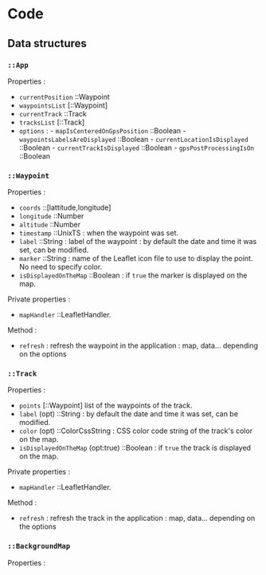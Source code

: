 # Code

## Data structures

### `::App`

Properties :
 - `currentPosition` ::Waypoint
 - `waypointsList` [::Waypoint]
 - `currentTrack` ::Track
 - `tracksList` [::Track]
 - `options` :
		- `mapIsCenteredOnGpsPosition` ::Boolean
		- `waypointsLabelsAreDisplayed` ::Boolean
		- `currentLocationIsDisplayed` ::Boolean
		- `currentTrackIsDisplayed` ::Boolean
		- `gpsPostProcessingIsOn` ::Boolean

 
### `::Waypoint`

Properties :
 - `coords` ::[lattitude,longitude]
 - `longitude` ::Number
 - `altitude` ::Number
 - `timestamp` ::UnixTS : when the waypoint was set.
 - `label` ::String : label of the waypoint : by default the date and time it was set, can be modified.
 - `marker` ::String : name of the Leaflet icon file to use to display the point. No need to specify color.
 - `isDisplayedOnTheMap` ::Boolean : if `true` the marker is displayed on the map.
 
Private properties :
 - `mapHandler` ::LeafletHandler.
 
Method :
 - `refresh` : refresh the waypoint in the application : map, data... depending on the options
 
### `::Track`

Properties :
 - `points` [::Waypoint] list of the waypoints of the track.
 - `label` (opt) ::String : by default the date and time it was set, can be modified.
 - `color` (opt) ::ColorCssString : CSS color code string of the track's color on the map.
 - `isDisplayedOnTheMap` (opt:true) ::Boolean : if `true` the track is displayed on the map.
 
Private properties :
 - `mapHandler` ::LeafletHandler.
 
Method :
 - `refresh` : refresh the track in the application : map, data... depending on the options

 
### `::BackgroundMap`

Properties :


	
